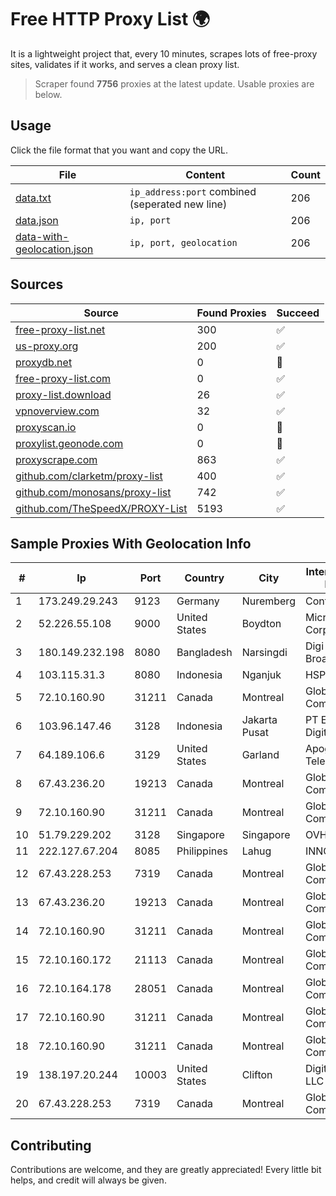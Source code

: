
# Free HTTP Proxy List 🌍

It is a lightweight project that, every 10 minutes, scrapes lots of free-proxy sites, validates if it works, and serves a clean proxy list.


> Scraper found **7756** proxies at the latest update. Usable proxies are below.

## Usage

Click the file format that you want and copy the URL.


|File|Content|Count|
|----|-------|-----|
|[data.txt](https://raw.githubusercontent.com/themiralay/Proxy-List-World/master/data.txt)|`ip_address:port` combined (seperated new line)|206|
|[data.json](https://raw.githubusercontent.com/themiralay/Proxy-List-World/master/data.json)|`ip, port`|206|
|[data-with-geolocation.json](https://raw.githubusercontent.com/themiralay/Proxy-List-World/master/data-with-geolocation.json)|`ip, port, geolocation`|206|

## Sources

|Source|Found Proxies|Succeed|
|------|-------------|-------|
|[free-proxy-list.net](https://free-proxy-list.net)|300|✅|
|[us-proxy.org](https://www.us-proxy.org)|200|✅|
|[proxydb.net](http://proxydb.net)|0|🚫|
|[free-proxy-list.com](https://free-proxy-list.com/?page=&port=&type%5B%5D=http&type%5B%5D=https&up_time=0&search=Search)|0|✅|
|[proxy-list.download](https://www.proxy-list.download/HTTP)|26|✅|
|[vpnoverview.com](https://vpnoverview.com/privacy/anonymous-browsing/free-proxy-servers)|32|✅|
|[proxyscan.io](https://www.proxyscan.io)|0|🚫|
|[proxylist.geonode.com](https://proxylist.geonode.com/api/proxy-list?limit=300&page=1&sort_by=lastChecked&sort_type=desc&protocols=http,https)|0|🚫|
|[proxyscrape.com](https://api.proxyscrape.com/v2/?request=displayproxies&protocol=http&timeout=10000&country=all&ssl=all&anonymity=all)|863|✅|
|[github.com/clarketm/proxy-list](https://raw.githubusercontent.com/clarketm/proxy-list/master/proxy-list-raw.txt)|400|✅|
|[github.com/monosans/proxy-list](https://raw.githubusercontent.com/monosans/proxy-list/main/proxies/http.txt)|742|✅|
|[github.com/TheSpeedX/PROXY-List](https://raw.githubusercontent.com/TheSpeedX/PROXY-List/master/http.txt)|5193|✅|


## Sample Proxies With Geolocation Info

|#|Ip|Port|Country|City|Internet Service Provider|
|-|--|----|-------|----|-------------------------|
|1|173.249.29.243|9123|Germany|Nuremberg|Contabo GmbH|
|2|52.226.55.108|9000|United States|Boydton|Microsoft Corporation|
|3|180.149.232.198|8080|Bangladesh|Narsingdi|Digi Jadoo Broadband Ltd|
|4|103.115.31.3|8080|Indonesia|Nganjuk|HSPNET|
|5|72.10.160.90|31211|Canada|Montreal|GloboTech Communications|
|6|103.96.147.46|3128|Indonesia|Jakarta Pusat|PT Era Awan Digital|
|7|64.189.106.6|3129|United States|Garland|Apogee Telecom Inc.|
|8|67.43.236.20|19213|Canada|Montreal|GloboTech Communications|
|9|72.10.160.90|31211|Canada|Montreal|GloboTech Communications|
|10|51.79.229.202|3128|Singapore|Singapore|OVH Hosting|
|11|222.127.67.204|8085|Philippines|Lahug|INNOVE|
|12|67.43.228.253|7319|Canada|Montreal|GloboTech Communications|
|13|67.43.236.20|19213|Canada|Montreal|GloboTech Communications|
|14|72.10.160.90|31211|Canada|Montreal|GloboTech Communications|
|15|72.10.160.172|21113|Canada|Montreal|GloboTech Communications|
|16|72.10.164.178|28051|Canada|Montreal|GloboTech Communications|
|17|72.10.160.90|31211|Canada|Montreal|GloboTech Communications|
|18|72.10.160.90|31211|Canada|Montreal|GloboTech Communications|
|19|138.197.20.244|10003|United States|Clifton|DigitalOcean, LLC|
|20|67.43.228.253|7319|Canada|Montreal|GloboTech Communications|



## Contributing

Contributions are welcome, and they are greatly appreciated! Every
little bit helps, and credit will always be given.

